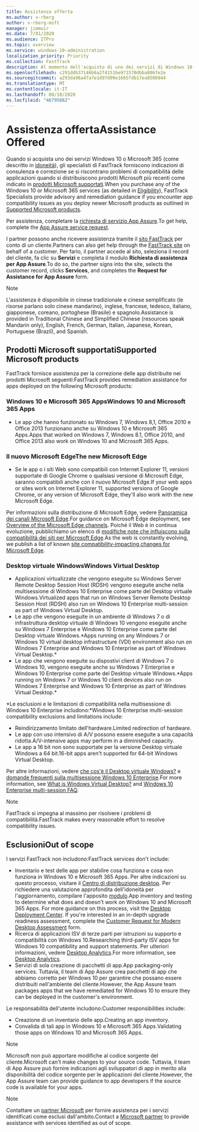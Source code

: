 ```yaml
---
title: Assistenza offerta
ms.author: v-rberg
author: v-rberg-msft
manager: jimmuir
ms.date: 7/01/2020
ms.audience: ITPro
ms.topic: overview
ms.service: windows-10-administration
localization_priority: Priority
ms.collection: FastTrack
description: Al momento dell'acquisto di uno dei servizi di Windows 10 o Microsoft 365, gli esperti FastTrack forniscono indicazioni e correzioni per la distribuzione di Windows 10 e Microsoft 365 Apps e consentono di mantenersi aggiornati senza costi aggiuntivi (con un abbonamento idoneo).
ms.openlocfilehash: c291ddb37146b6a2f4151be971570dbba806fe2e
ms.sourcegitcommit: a293da96a47a7e1d97d09e1665fdb17ea0506944
ms.translationtype: MT
ms.contentlocale: it-IT
ms.lasthandoff: 08/18/2020
ms.locfileid: "46795082"
---
```

# <a name="assistance-offered"></a><span data-ttu-id="8a395-103">Assistenza offerta</span><span class="sxs-lookup"><span data-stu-id="8a395-103">Assistance Offered</span></span>  

<span data-ttu-id="8a395-104">Quando si acquista uno dei servizi Windows 10 o Microsoft 365 (come descritto in [idoneità](eligibility.md)), gli specialisti di FastTrack forniscono indicazioni di consulenza e correzione se si riscontrano problemi di compatibilità delle applicazioni quando si distribuiscono prodotti Microsoft più recenti come indicato in [prodotti Microsoft supportati](#supported-microsoft-products).</span><span class="sxs-lookup"><span data-stu-id="8a395-104">When you purchase any of the Windows 10 or Microsoft 365 services (as detailed in [Eligibility](eligibility.md)), FastTrack Specialists provide advisory and remediation guidance if you encounter app compatibility issues as you deploy newer Microsoft products as outlined in [Supported Microsoft products](#supported-microsoft-products).</span></span>

<span data-ttu-id="8a395-105">Per assistenza, completare la [richiesta di servizio App Assure](https://go.microsoft.com/fwlink/?linkid=2022721).</span><span class="sxs-lookup"><span data-stu-id="8a395-105">To get help, complete the [App Assure service request](https://go.microsoft.com/fwlink/?linkid=2022721).</span></span>

<span data-ttu-id="8a395-106">I partner possono anche ricevere assistenza tramite il [sito FastTrack](https://go.microsoft.com/fwlink/?linkid=780698) per conto di un cliente.</span><span class="sxs-lookup"><span data-stu-id="8a395-106">Partners can also get help through the [FastTrack site](https://go.microsoft.com/fwlink/?linkid=780698) on behalf of a customer.</span></span> <span data-ttu-id="8a395-107">Per farlo, il partner accede al sito, seleziona il record del cliente, fa clic su **Servizi** e completa il modulo **Richiesta di assistenza per App Assure**.</span><span class="sxs-lookup"><span data-stu-id="8a395-107">To do so, the partner signs into the site, selects the customer record, clicks **Services**, and completes the **Request for Assistance for App Assure** form.</span></span>

> [!NOTE]
> <span data-ttu-id="8a395-108">L'assistenza è disponibile in cinese tradizionale e cinese semplificato (le risorse parlano solo cinese mandarino), inglese, francese, tedesco, italiano, giapponese, coreano, portoghese (Brasile) e spagnolo.</span><span class="sxs-lookup"><span data-stu-id="8a395-108">Assistance is provided in Traditional Chinese and Simplified Chinese (resources speak Mandarin only), English, French, German, Italian, Japanese, Korean, Portuguese (Brazil), and Spanish.</span></span> 

## <a name="supported-microsoft-products"></a><span data-ttu-id="8a395-109">Prodotti Microsoft supportati</span><span class="sxs-lookup"><span data-stu-id="8a395-109">Supported Microsoft products</span></span>

<span data-ttu-id="8a395-110">FastTrack fornisce assistenza per la correzione delle app distribuite nei prodotti Microsoft seguenti:</span><span class="sxs-lookup"><span data-stu-id="8a395-110">FastTrack provides remediation assistance for apps deployed on the following Microsoft products:</span></span>

### <a name="windows-10-and-microsoft-365-apps"></a><span data-ttu-id="8a395-111">Windows 10 e Microsoft 365 Apps</span><span class="sxs-lookup"><span data-stu-id="8a395-111">Windows 10 and Microsoft 365 Apps</span></span>

- <span data-ttu-id="8a395-112">Le app che hanno funzionato su Windows 7, Windows 8,1, Office 2010 e Office 2013 funzionano anche su Windows 10 e Microsoft 365 Apps.</span><span class="sxs-lookup"><span data-stu-id="8a395-112">Apps that worked on Windows 7, Windows 8.1, Office 2010, and Office 2013 also work on Windows 10 and Microsoft 365 Apps.</span></span>

### <a name="the-new-microsoft-edge"></a><span data-ttu-id="8a395-113">Il nuovo Microsoft Edge</span><span class="sxs-lookup"><span data-stu-id="8a395-113">The new Microsoft Edge</span></span>

- <span data-ttu-id="8a395-114">Se le app o i siti Web sono compatibili con Internet Explorer 11, versioni supportate di Google Chrome o qualsiasi versione di Microsoft Edge, saranno compatibili anche con il nuovo Microsoft Edge.</span><span class="sxs-lookup"><span data-stu-id="8a395-114">If your web apps or sites work on Internet Explorer 11, supported versions of Google Chrome, or any version of Microsoft Edge, they'll also work with the new Microsoft Edge.</span></span>

<span data-ttu-id="8a395-115">Per informazioni sulla distribuzione di Microsoft Edge, vedere [Panoramica dei canali Microsoft Edge](https://docs.microsoft.com/DeployEdge/microsoft-edge-channels).</span><span class="sxs-lookup"><span data-stu-id="8a395-115">For guidance on Microsoft Edge deployment, see [Overview of the Microsoft Edge channels](https://docs.microsoft.com/DeployEdge/microsoft-edge-channels).</span></span> <span data-ttu-id="8a395-116">Poiché il Web è in continua evoluzione, pubblichiamo un elenco di [modifiche note che influiscono sulla compatibilità dei siti per Microsoft Edge](https://docs.microsoft.com/microsoft-edge/web-platform/site-impacting-changes).</span><span class="sxs-lookup"><span data-stu-id="8a395-116">As the web is constantly evolving, we publish a list of known [site compatibility-impacting changes for Microsoft Edge](https://docs.microsoft.com/microsoft-edge/web-platform/site-impacting-changes).</span></span>

### <a name="windows-virtual-desktop"></a><span data-ttu-id="8a395-117">Desktop virtuale Windows</span><span class="sxs-lookup"><span data-stu-id="8a395-117">Windows Virtual Desktop</span></span>

- <span data-ttu-id="8a395-118">Applicazioni virtualizzate che vengono eseguite su Windows Server Remote Desktop Session Host (RDSH) vengono eseguite anche nella multisessione di Windows 10 Enterprise come parte del Desktop virtuale Windows.</span><span class="sxs-lookup"><span data-stu-id="8a395-118">Virtualized apps that run on Windows Server Remote Desktop Session Host (RDSH) also run on Windows 10 Enterprise multi-session as part of Windows Virtual Desktop.</span></span>
- <span data-ttu-id="8a395-119">Le app che vengono eseguite in un ambiente di Windows 7 o di infrastruttura desktop virtuale di Windows 10 vengono eseguite anche su Windows 7 Enterprise e Windows 10 Enterprise come parte del Desktop virtuale Windows.\*</span><span class="sxs-lookup"><span data-stu-id="8a395-119">Apps running on any Windows 7 or Windows 10 virtual desktop infrastructure (VDI) environment also run on Windows 7 Enterprise and Windows 10 Enterprise as part of Windows Virtual Desktop.\*</span></span>
- <span data-ttu-id="8a395-120">Le app che vengono eseguite su dispostivi client di Windows 7 o Windows 10, vengono eseguite anche su Windows 7 Enterprise e Windows 10 Enterprise come parte del Desktop virtuale Windows.\*</span><span class="sxs-lookup"><span data-stu-id="8a395-120">Apps running on Windows 7 or Windows 10 client devices also run on Windows 7 Enterprise and Windows 10 Enterprise as part of Windows Virtual Desktop.\*</span></span>

<span data-ttu-id="8a395-121">\*Le esclusioni e le limitazioni di compatibilità nella multisessione di Windows 10 Enterprise includono:</span><span class="sxs-lookup"><span data-stu-id="8a395-121">\*Windows 10 Enterprise multi-session compatibility exclusions and limitations include:</span></span>
- <span data-ttu-id="8a395-122">Reindirizzamento limitato dell'hardware.</span><span class="sxs-lookup"><span data-stu-id="8a395-122">Limited redirection of hardware.</span></span>
- <span data-ttu-id="8a395-123">Le app con uso intensivo di A/V possono essere eseguite a una capacità ridotta.</span><span class="sxs-lookup"><span data-stu-id="8a395-123">A/V-intensive apps may perform in a diminished capacity.</span></span>
- <span data-ttu-id="8a395-124">Le app a 16 bit non sono supportate per la versione Desktop virtuale Windows a 64 bit.</span><span class="sxs-lookup"><span data-stu-id="8a395-124">16-bit apps aren't supported for 64-bit Windows Virtual Desktop.</span></span>

<span data-ttu-id="8a395-125">Per altre informazioni, vedere [che cos'è il Desktop virtuale Windows?](https://docs.microsoft.com/azure/virtual-desktop/overview) e [domande frequenti sulla multisessione Windows 10 Enterprise](https://docs.microsoft.com/azure/virtual-desktop/windows-10-multisession-faq).</span><span class="sxs-lookup"><span data-stu-id="8a395-125">For more information, see [What is Windows Virtual Desktop?](https://docs.microsoft.com/azure/virtual-desktop/overview) and [Windows 10 Enterprise multi-session FAQ](https://docs.microsoft.com/azure/virtual-desktop/windows-10-multisession-faq).</span></span>

> [!NOTE]
> <span data-ttu-id="8a395-126">FastTrack si impegna al massimo per risolvere i problemi di compatibilità.</span><span class="sxs-lookup"><span data-stu-id="8a395-126">FastTrack makes every reasonable effort to resolve compatibility issues.</span></span> 

## <a name="out-of-scope"></a><span data-ttu-id="8a395-127">Esclusioni</span><span class="sxs-lookup"><span data-stu-id="8a395-127">Out of scope</span></span>

<span data-ttu-id="8a395-128">I servizi FastTrack non includono:</span><span class="sxs-lookup"><span data-stu-id="8a395-128">FastTrack services don't include:</span></span>
- <span data-ttu-id="8a395-p103">Inventario e test delle app per stabilire cosa funziona e cosa non funziona in Windows 10 e Microsoft 365 Apps. Per altre indicazioni su questo processo, visitare il [Centro di distribuzione desktop](https://go.microsoft.com/fwlink/?linkid=2080140). Per richiedere una valutazione approfondita dell'idoneità per l'aggiornamento, compilare l'apposito [modulo](https://go.microsoft.com/fwlink/?linkid=2053818).</span><span class="sxs-lookup"><span data-stu-id="8a395-p103">App inventory and testing to determine what does and doesn't work on Windows 10 and Microsoft 365 Apps. For more guidance on this process, visit the [Desktop Deployment Center](https://go.microsoft.com/fwlink/?linkid=2080140). If you're interested in an in-depth upgrade readiness assessment, complete the [Customer Request for Modern Desktop Assessment](https://go.microsoft.com/fwlink/?linkid=2053818) form.</span></span>
- <span data-ttu-id="8a395-132">Ricerca di applicazioni ISV di terze parti per istruzioni su supporto e compatibilità con Windows 10.</span><span class="sxs-lookup"><span data-stu-id="8a395-132">Researching third-party ISV apps for Windows 10 compatibility and support statements.</span></span> <span data-ttu-id="8a395-133">Per ulteriori informazioni, vedere [Desktop Analytics](https://docs.microsoft.com/sccm/desktop-analytics/overview).</span><span class="sxs-lookup"><span data-stu-id="8a395-133">For more information, see [Desktop Analytics](https://docs.microsoft.com/sccm/desktop-analytics/overview).</span></span>
- <span data-ttu-id="8a395-134">Servizi di sola creazione di pacchetti di app.</span><span class="sxs-lookup"><span data-stu-id="8a395-134">App packaging-only services.</span></span> <span data-ttu-id="8a395-135">Tuttavia, il team di App Assure crea pacchetti di app che abbiamo corretto per Windows 10 per garantire che possano essere distribuiti nell'ambiente del cliente.</span><span class="sxs-lookup"><span data-stu-id="8a395-135">However, the App Assure team packages apps that we have remediated for Windows 10 to ensure they can be deployed in the customer's environment.</span></span>

<span data-ttu-id="8a395-136">Le responsabilità dell'utente includono:</span><span class="sxs-lookup"><span data-stu-id="8a395-136">Customer responsibilities include:</span></span>
- <span data-ttu-id="8a395-137">Creazione di un inventario delle app.</span><span class="sxs-lookup"><span data-stu-id="8a395-137">Creating an app inventory.</span></span>
- <span data-ttu-id="8a395-138">Convalida di tali app in Windows 10 e Microsoft 365 Apps.</span><span class="sxs-lookup"><span data-stu-id="8a395-138">Validating those apps on Windows 10 and Microsoft 365 Apps.</span></span>

> [!NOTE]
> <span data-ttu-id="8a395-139">Microsoft non può apportare modifiche al codice sorgente del cliente.</span><span class="sxs-lookup"><span data-stu-id="8a395-139">Microsoft can't make changes to your source code.</span></span> <span data-ttu-id="8a395-140">Tuttavia, il team di App Assure può fornire indicazioni agli sviluppatori di app in merito alla disponibilità del codice sorgente per le applicazioni del cliente.</span><span class="sxs-lookup"><span data-stu-id="8a395-140">However, the App Assure team can provide guidance to app developers if the source code is available for your apps.</span></span>

> [!NOTE]
> <span data-ttu-id="8a395-141">Contattare un [partner Microsoft](https://go.microsoft.com/fwlink/?linkid=2080150) per fornire assistenza per i servizi identificati come esclusi dall'ambito.</span><span class="sxs-lookup"><span data-stu-id="8a395-141">Contact a [Microsoft partner](https://go.microsoft.com/fwlink/?linkid=2080150) to provide assistance with services identified as out of scope.</span></span>



